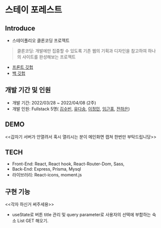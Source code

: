 # 스테이 포레스트

## Introduce

- 스테이폴리오 클론코딩 프로젝트

> 클론코딩: 개발에만 집중할 수 있도록 기존 웹의 기획과 디자인을 참고하여 하나의 사이트를 완성해보는 프로젝트

- [프론트 깃헙](https://github.com/wecode-bootcamp-korea/justcode-4-1st-sixthsense-front)
- [백 깃헙](https://github.com/wecode-bootcamp-korea/justcode-4-1st-sixthsense-back)

## 개발 기간 및 인원

- 개발 기간: 2022/03/28 ~ 2022/04/08 (2주)
- 개발 인원: Fullstack 5명( [김수빈](https://velog.io/@shorrysorry), [유다송](https://velog.io/@sonaki0811), [이정민](https://velog.io/@jml22), [임근홍](https://velog.io/@xcc629), [전하은](https://velog.io/@hani2525))

## DEMO

<<갑자기 서버가 안열려서 혹시 열리시는 분이 메인화면 캡쳐 한번만 부탁드립니당>>

## TECH

- Front-End: React, React hook, React-Router-Dom, Sass,
- Back-End: Express, Prisma, Mysql
- 라이브러리: React-icons, moment.js

## 구현 기능

<<각자 하신거 써주세용>>

- useState로 버튼 title 관리 및 query parameter로 사용자의 선택에 부합하는 숙소 List GET 해오기.
